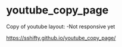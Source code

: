 # youtube_copy_page

Copy of youtube layout:
-Not responsive yet

https://sshifty.github.io/youtube_copy_page/
